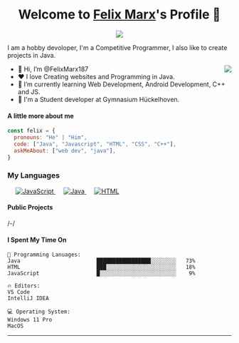 <p align="center">
  <h1 align="center">Welcome to <a href="https://github.com/FelixMarx187">Felix Marx</a>'s Profile 👋</h1>
</p>
<p align="center">
  <a align="center" href="https://github.com/DenverCoder1/readme-typing-svg"><img src="https://readme-typing-svg.herokuapp.com?&font=IBM+Plex+Sans&color=F72EE2&size=25&lines=Welcome+to+my+GitHub+Profile!;I'm+a+Front+end+developer;I'm+a+competitive+programmer;I'm+a+Flask+developer" /></a>
</p>
<p>I am a hobby devoloper, I'm a Competitive Programmer, I also like to create projects in Java.</p>
<img align="right" src="https://media.giphy.com/media/M9gbBd9nbDrOTu1Mqx/giphy.gif">
<ul>
  <li>👋 Hi, I’m @FelixMarx187</li>
  <li>❤️ I love Creating websites and Programming in Java.</li>
  <li>🌱 I’m currently learning Web Development, Android Development, C++ and JS.</li>
  <li>💼 I'm a Student developer at Gymnasium Hückelhoven.</li>
</ul>

#### A little more about me
```javascript
const felix = {
  pronouns: "He" | "Him",
  code: ["Java", "Javascript", "HTML", "CSS", "C++"],
  askMeAbout: ["web dev", "java"],
}
```
### My Languages
&emsp;
  <a href="https://developer.mozilla.org/en-US/docs/Web/JavaScript" target="_blank"> 
     <img alt="JavaScript" src="https://img.shields.io/badge/JavaScript%20-%23F7DF1E.svg?style=plastic&logo=javascript&logoColor=black">
   </a>
  &emsp;
  <a href="https://www.java.com" target="_blank"> 
    <img alt="Java" src="https://img.shields.io/badge/Java-%23007396.svg?style=plastic&logo=java&logoColor=white">
  </a>
  &emsp; 
  <a href="https://www.w3.org/html/" target="_blank"> 
   <img alt="HTML" src="https://img.shields.io/badge/HTML5%20-%23E34F26.svg?style=plastic&logo=html5&logoColor=white">
  </a>   
  
#### Public Projects
/-/

#### I Spent My Time On
```text
💬 Programming Lanuages:
Java                        █████████████████░░░░░░░░   73% 
HTML                        ███░░░░░░░░░░░░░░░░░░░░░░   18% 
JavaScript                  █░░░░░░░░░░░░░░░░░░░░░░░░    9% 

🔥 Editors:
VS Code              
IntelliJ IDEA   

💻 Operating System:
Windows 11 Pro
MacOS
```
------
